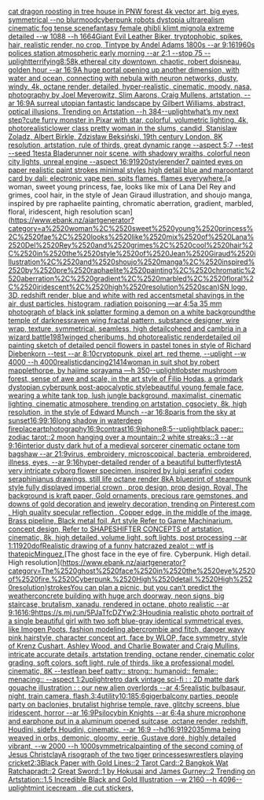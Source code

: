 [cat dragon roosting in tree house in PNW forest 4k vector art, big eyes, symmetrical --no blur](https://www.ebank.nz/aiartgenerator?category=cat%2520dragon%2520roosting%2520in%2520tree%2520house%2520in%2520PNW%2520forest%25204k%2520vector%2520art%2C%2520big%2520eyes%2C%2520symmetrical%2520--no%2520blur)[mood](https://www.ebank.nz/aiartgenerator?category=mood)[cyberpunk robots dystopia ultrarealism cinematic fog tense scene](https://www.ebank.nz/aiartgenerator?category=cyberpunk%2520robots%2520dystopia%2520ultrarealism%2520cinematic%2520fog%2520tense%2520scene)[fantasy female ghibli klimt mignola extreme detailed --w 1088 --h 1664](https://www.ebank.nz/aiartgenerator?category=fantasy%2520female%2520ghibli%2520klimt%2520mignola%2520extreme%2520detailed%2520--w%25201088%2520--h%25201664)[Giant Evil Leather Biker,  tryptophobic, spikes, hair, realistic render, no crop, Tintype by Andel Adams 1800s --ar 9:16](https://www.ebank.nz/aiartgenerator?category=Giant%2520Evil%2520Leather%2520Biker%2C%2520%2520tryptophobic%2C%2520spikes%2C%2520hair%2C%2520realistic%2520render%2C%2520no%2520crop%2C%2520Tintype%2520by%2520Andel%2520Adams%25201800s%2520--ar%25209%3A16)[1960s polices station atmospheric early morning --ar 2:1 --stop 75 --uplight](https://www.ebank.nz/aiartgenerator?category=1960s%2520polices%2520station%2520atmospheric%2520early%2520morning%2520--ar%25202%3A1%2520--stop%252075%2520--uplight)[terrifying](https://www.ebank.nz/aiartgenerator?category=terrifying)[8:5](https://www.ebank.nz/aiartgenerator?category=8%3A5)[8k,](https://www.ebank.nz/aiartgenerator?category=8k%2C)[ethereal city downtown, chaotic, robert doisneau, golden hour --ar 16:9](https://www.ebank.nz/aiartgenerator?category=ethereal%2520city%2520downtown%2C%2520chaotic%2C%2520robert%2520doisneau%2C%2520golden%2520hour%2520--ar%252016%3A9)[A huge portal opening up another dimension, with water and ocean, connecting with nebula with neuron networks, dusty, windy, 4k, octane render, detailed, hyper-realistic, cinematic, moody, nasa, photography by Joel Meyerowitz, Slim Aarons, Craig Mullens, artstation, --ar 16:9](https://www.ebank.nz/aiartgenerator?category=A%2520huge%2520portal%2520opening%2520up%2520another%2520dimension%2C%2520with%2520water%2520and%2520ocean%2C%2520connecting%2520with%2520nebula%2520with%2520neuron%2520networks%2C%2520dusty%2C%2520windy%2C%25204k%2C%2520octane%2520render%2C%2520detailed%2C%2520hyper-realistic%2C%2520cinematic%2C%2520moody%2C%2520nasa%2C%2520photography%2520by%2520Joel%2520Meyerowitz%2C%2520Slim%2520Aarons%2C%2520Craig%2520Mullens%2C%2520artstation%2C%2520--ar%252016%3A9)[A surreal utopian fantastic landscape by Gilbert Williams, abstract, optical illusions, Trending on Artstation --h 384](https://www.ebank.nz/aiartgenerator?category=A%2520surreal%2520utopian%2520fantastic%2520landscape%2520by%2520Gilbert%2520Williams%2C%2520abstract%2C%2520optical%2520illusions%2C%2520Trending%2520on%2520Artstation%2520--h%2520384)[--uplight](https://www.ebank.nz/aiartgenerator?category=--uplight)[what’s my next step?](https://www.ebank.nz/aiartgenerator?category=what%E2%80%99s%2520my%2520next%2520step%3F)[cute furry monster in Pixar with star, colorful, volumetric lighting, 4k, photorealistic](https://www.ebank.nz/aiartgenerator?category=cute%2520furry%2520monster%2520in%2520Pixar%2520with%2520star%2C%2520colorful%2C%2520volumetric%2520lighting%2C%25204k%2C%2520photorealistic)[lower class pretty woman in the slums, candid, Stanislaw Zoladz, Albert Birkle, Zdzisław Beksiński, 19th century London, 8K resolution, artstation, rule of thirds, great dynamic range --aspect 5:7 --test --seed 1](https://www.ebank.nz/aiartgenerator?category=lower%2520class%2520pretty%2520woman%2520in%2520the%2520slums%2C%2520candid%2C%2520Stanislaw%2520Zoladz%2C%2520Albert%2520Birkle%2C%2520Zdzis%C5%82aw%2520Beksi%C5%84ski%2C%252019th%2520century%2520London%2C%25208K%2520resolution%2C%2520artstation%2C%2520rule%2520of%2520thirds%2C%2520great%2520dynamic%2520range%2520--aspect%25205%3A7%2520--test%2520--seed%25201)[test](https://www.ebank.nz/aiartgenerator?category=test)[a Bladerunner noir scene, with shadowy wraiths, colorful neon city lights, unreal engine --aspect 16:9](https://www.ebank.nz/aiartgenerator?category=a%2520Bladerunner%2520noir%2520scene%2C%2520with%2520shadowy%2520wraiths%2C%2520colorful%2520neon%2520city%2520lights%2C%2520unreal%2520engine%2520--aspect%252016%3A9)[1920](https://www.ebank.nz/aiartgenerator?category=1920)[style](https://www.ebank.nz/aiartgenerator?category=style)[render](https://www.ebank.nz/aiartgenerator?category=render)[7 painted eyes on paper realistic paint strokes minimal styles high detail blue and maroon](https://www.ebank.nz/aiartgenerator?category=7%2520painted%2520eyes%2520on%2520paper%2520realistic%2520paint%2520strokes%2520minimal%2520styles%2520high%2520detail%2520blue%2520and%2520maroon)[tarot card by dali: electronic vape pen. spits flames. flames everywhere.](https://www.ebank.nz/aiartgenerator?category=tarot%2520card%2520by%2520dali%3A%2520electronic%2520vape%2520pen.%2520spits%2520flames.%2520flames%2520everywhere.)[a woman, sweet young princess, fae, looks like mix of Lana Del Rey and grimes, cool hair, in the style of Jean Giraud illustration, and shoujo manga, inspired by pre raphaelite painting, chromatic aberration, gradient, marbled, floral, iridescent, high resolution scan](https://www.ebank.nz/aiartgenerator?category=a%2520woman%2C%2520sweet%2520young%2520princess%2C%2520fae%2C%2520looks%2520like%2520mix%2520of%2520Lana%2520Del%2520Rey%2520and%2520grimes%2C%2520cool%2520hair%2C%2520in%2520the%2520style%2520of%2520Jean%2520Giraud%2520illustration%2C%2520and%2520shoujo%2520manga%2C%2520inspired%2520by%2520pre%2520raphaelite%2520painting%2C%2520chromatic%2520aberration%2C%2520gradient%2C%2520marbled%2C%2520floral%2C%2520iridescent%2C%2520high%2520resolution%2520scan)[SN logo, 3D, redshift render, blue and white with red accents](https://www.ebank.nz/aiartgenerator?category=SN%2520logo%2C%25203D%2C%2520redshift%2520render%2C%2520blue%2520and%2520white%2520with%2520red%2520accents)[metal shavings in the air, dust particles, histogram, radiation poisoning —ar 4:5](https://www.ebank.nz/aiartgenerator?category=metal%2520shavings%2520in%2520the%2520air%2C%2520dust%2520particles%2C%2520histogram%2C%2520radiation%2520poisoning%2520%E2%80%94ar%25204%3A5)[a 35 mm photograph of black ink splatter forming a demon on a white background](https://www.ebank.nz/aiartgenerator?category=a%252035%2520mm%2520photograph%2520of%2520black%2520ink%2520splatter%2520forming%2520a%2520demon%2520on%2520a%2520white%2520background)[the temple of darkness](https://www.ebank.nz/aiartgenerator?category=the%2520temple%2520of%2520darkness)[raven wing fractal pattern, substance designer, wire wrap, texture, symmetrical, seamless, high detail](https://www.ebank.nz/aiartgenerator?category=raven%2520wing%2520fractal%2520pattern%2C%2520substance%2520designer%2C%2520wire%2520wrap%2C%2520texture%2C%2520symmetrical%2C%2520seamless%2C%2520high%2520detail)[coheed and cambria in a wizard battle](https://www.ebank.nz/aiartgenerator?category=coheed%2520and%2520cambria%2520in%2520a%2520wizard%2520battle)[1981](https://www.ebank.nz/aiartgenerator?category=1981)[winged cheribums, hd photorealistic render](https://www.ebank.nz/aiartgenerator?category=winged%2520cheribums%2C%2520hd%2520photorealistic%2520render)[detailed oil painting sketch of detailed pencil flowers in pastel tones in style of Richard Diebenkorn  --test --ar 8:10](https://www.ebank.nz/aiartgenerator?category=detailed%2520oil%2520painting%2520sketch%2520of%2520detailed%2520pencil%2520flowers%2520in%2520pastel%2520tones%2520in%2520style%2520of%2520Richard%2520Diebenkorn%2520%2520--test%2520--ar%25208%3A10)[cryptopunk, pixel art, red theme, --uplight --w 4000 --h 4000](https://www.ebank.nz/aiartgenerator?category=cryptopunk%2C%2520pixel%2520art%2C%2520red%2520theme%2C%2520--uplight%2520--w%25204000%2520--h%25204000)[realistic](https://www.ebank.nz/aiartgenerator?category=realistic)[dancing](https://www.ebank.nz/aiartgenerator?category=dancing)[21414](https://www.ebank.nz/aiartgenerator?category=21414)[woman in suit shot by robert mapplethorpe, by hajime sorayama —h 350](https://www.ebank.nz/aiartgenerator?category=woman%2520in%2520suit%2520shot%2520by%2520robert%2520mapplethorpe%2C%2520by%2520hajime%2520sorayama%2520%E2%80%94h%2520350)[--uplight](https://www.ebank.nz/aiartgenerator?category=--uplight)[lobster mushroom forest, sense of awe and scale, in the art style of Filip Hodas, a grimdark dystopian cyberpunk post-apocalyptic style](https://www.ebank.nz/aiartgenerator?category=lobster%2520mushroom%2520forest%2C%2520sense%2520of%2520awe%2520and%2520scale%2C%2520in%2520the%2520art%2520style%2520of%2520Filip%2520Hodas%2C%2520a%2520grimdark%2520dystopian%2520cyberpunk%2520post-apocalyptic%2520style)[beautiful young female face, wearing a white tank top, lush jungle background, maximalist, cinematic lighting, cinematic atmosphere, trending on artstation, cgsociety, 8k, high resolution, in the style of Edward Munch --ar 16:8](https://www.ebank.nz/aiartgenerator?category=beautiful%2520young%2520female%2520face%2C%2520wearing%2520a%2520white%2520tank%2520top%2C%2520lush%2520jungle%2520background%2C%2520maximalist%2C%2520cinematic%2520lighting%2C%2520cinematic%2520atmosphere%2C%2520trending%2520on%2520artstation%2C%2520cgsociety%2C%25208k%2C%2520high%2520resolution%2C%2520in%2520the%2520style%2520of%2520Edward%2520Munch%2520--ar%252016%3A8)[paris from the sky at sunset](https://www.ebank.nz/aiartgenerator?category=paris%2520from%2520the%2520sky%2520at%2520sunset)[16:9](https://www.ebank.nz/aiartgenerator?category=16%3A9)[9:16](https://www.ebank.nz/aiartgenerator?category=9%3A16)[long shadow in waterdeep fireplace](https://www.ebank.nz/aiartgenerator?category=long%2520shadow%2520in%2520waterdeep%2520fireplace)[art](https://www.ebank.nz/aiartgenerator?category=art)[photography](https://www.ebank.nz/aiartgenerator?category=photography)[16:9](https://www.ebank.nz/aiartgenerator?category=16%3A9)[contrast](https://www.ebank.nz/aiartgenerator?category=contrast)[16:9](https://www.ebank.nz/aiartgenerator?category=16%3A9)[iphone](https://www.ebank.nz/aiartgenerator?category=iphone)[8:5](https://www.ebank.nz/aiartgenerator?category=8%3A5)[--uplight](https://www.ebank.nz/aiartgenerator?category=--uplight)[black paper:: zodiac tarot::2 moon hanging over a mountain::2 white streaks::3 --ar 9:16](https://www.ebank.nz/aiartgenerator?category=black%2520paper%3A%3A%2520zodiac%2520tarot%3A%3A2%2520moon%2520hanging%2520over%2520a%2520mountain%3A%3A2%2520white%2520streaks%3A%3A3%2520--ar%25209%3A16)[interior dusty dark hut of a medieval sorcerer cinematic octane tom bagshaw --ar 21:9](https://www.ebank.nz/aiartgenerator?category=interior%2520dusty%2520dark%2520hut%2520of%2520a%2520medieval%2520sorcerer%2520cinematic%2520octane%2520tom%2520bagshaw%2520--ar%252021%3A9)[virus, embroidery, microscopical, bacteria, embroidered, illness, eyes, --ar 9:16](https://www.ebank.nz/aiartgenerator?category=virus%2C%2520embroidery%2C%2520microscopical%2C%2520bacteria%2C%2520embroidered%2C%2520illness%2C%2520eyes%2C%2520--ar%25209%3A16)[hyper-detailed render of a beautiful butterfly](https://www.ebank.nz/aiartgenerator?category=hyper-detailed%2520render%2520of%2520a%2520beautiful%2520butterfly)[test](https://www.ebank.nz/aiartgenerator?category=test)[A very intricate cyborg flower specimen, inspired by luigi serafini codex seraphinianus drawings, still life octane render 8k](https://www.ebank.nz/aiartgenerator?category=A%2520very%2520intricate%2520cyborg%2520flower%2520specimen%2C%2520inspired%2520by%2520luigi%2520serafini%2520codex%2520seraphinianus%2520drawings%2C%2520still%2520life%2520octane%2520render%25208k)[A blueprint of steampunk style fully displayed imperial crown , prop design, prop design, Royal, The background is kraft paper,  Gold ornaments, precious rare gemstones,  and downs of gold decoration and jewelry decoration,  trending on Pinterest.com  , High quality specular reflection ,  Copper  edge, in the middle of the image, Brass pipeline,  Black metal foil,  Art style Refer to Game Machinarium.  concept design, Refer to SHAPESHIFTER CONCEPTS  of artstation, cinematic,  8k, high detailed,  volume light,  soft lights,  post processing    --ar 1:1](https://www.ebank.nz/aiartgenerator?category=A%2520blueprint%2520of%2520steampunk%2520style%2520fully%2520displayed%2520imperial%2520crown%2520%2C%2520prop%2520design%2C%2520prop%2520design%2C%2520Royal%2C%2520The%2520background%2520is%2520kraft%2520paper%2C%2520%2520Gold%2520ornaments%2C%2520precious%2520rare%2520gemstones%2C%2520%2520and%2520downs%2520of%2520gold%2520decoration%2520and%2520jewelry%2520decoration%2C%2520%2520trending%2520on%2520Pinterest.com%2520%2520%2C%2520High%2520quality%2520specular%2520reflection%2520%2C%2520%2520Copper%2520%2520edge%2C%2520in%2520the%2520middle%2520of%2520the%2520image%2C%2520Brass%2520pipeline%2C%2520%2520Black%2520metal%2520foil%2C%2520%2520Art%2520style%2520Refer%2520to%2520Game%2520Machinarium.%2520%2520concept%2520design%2C%2520Refer%2520to%2520SHAPESHIFTER%2520CONCEPTS%2520%2520of%2520artstation%2C%2520cinematic%2C%2520%25208k%2C%2520high%2520detailed%2C%2520%2520volume%2520light%2C%2520%2520soft%2520lights%2C%2520%2520post%2520processing%2520%2520%2520%2520--ar%25201%3A1)[1920](https://www.ebank.nz/aiartgenerator?category=1920)[dof](https://www.ebank.nz/aiartgenerator?category=dof)[Realistic drawing of a funny hat](https://www.ebank.nz/aiartgenerator?category=Realistic%2520drawing%2520of%2520a%2520funny%2520hat)[crazed zealot :: wtf is that](https://www.ebank.nz/aiartgenerator?category=crazed%2520zealot%2520%3A%3A%2520wtf%2520is%2520that)[epic](https://www.ebank.nz/aiartgenerator?category=epic)[Minguez.](https://www.ebank.nz/aiartgenerator?category=Minguez.)[The ghost face in the eye of fire. Cyberpunk. High detail. High resolution](https://www.ebank.nz/aiartgenerator?category=The%2520ghost%2520face%2520in%2520the%2520eye%2520of%2520fire.%2520Cyberpunk.%2520High%2520detail.%2520High%2520resolution)[strokes](https://www.ebank.nz/aiartgenerator?category=strokes)[You can plan a picnic, but you can’t predict the weather](https://www.ebank.nz/aiartgenerator?category=You%2520can%2520plan%2520a%2520picnic%2C%2520but%2520you%2520can%E2%80%99t%2520predict%2520the%2520weather)[concrete building with huge arch doorway, neon signs, big staircase, brutalism, xanadu, rendered in octane, photo realistic --ar 9:16](https://www.ebank.nz/aiartgenerator?category=concrete%2520building%2520with%2520huge%2520arch%2520doorway%2C%2520neon%2520signs%2C%2520big%2520staircase%2C%2520brutalism%2C%2520xanadu%2C%2520rendered%2520in%2520octane%2C%2520photo%2520realistic%2520--ar%25209%3A16)[16:9](https://www.ebank.nz/aiartgenerator?category=16%3A9)[<https://s.mj.run/5PJaTfcDZYw>](https://www.ebank.nz/aiartgenerator?category=%3Chttps%3A//s.mj.run/5PJaTfcDZYw%3E)[2:3](https://www.ebank.nz/aiartgenerator?category=2%3A3)[Houdini](https://www.ebank.nz/aiartgenerator?category=Houdini)[a realistic photo portrait of a single beautiful girl with two soft blue-gray identical symmetrical eyes, like Imogen Poots, fashion modeling abercrombie and fitch, danger wavy pink hairstyle, character concept art, face by WLOP, face symmetry, style of Krenz Cushart, Ashley Wood, and Charlie Bowater and Craig Mullins, intricate accurate details, artstation trending, octane render, cinematic color grading, soft colors, soft light, rule of thirds, like a professional model, cinematic, 8K --test](https://www.ebank.nz/aiartgenerator?category=a%2520realistic%2520photo%2520portrait%2520of%2520a%2520single%2520beautiful%2520girl%2520with%2520two%2520soft%2520blue-gray%2520identical%2520symmetrical%2520eyes%2C%2520like%2520Imogen%2520Poots%2C%2520fashion%2520modeling%2520abercrombie%2520and%2520fitch%2C%2520danger%2520wavy%2520pink%2520hairstyle%2C%2520character%2520concept%2520art%2C%2520face%2520by%2520WLOP%2C%2520face%2520symmetry%2C%2520style%2520of%2520Krenz%2520Cushart%2C%2520Ashley%2520Wood%2C%2520and%2520Charlie%2520Bowater%2520and%2520Craig%2520Mullins%2C%2520intricate%2520accurate%2520details%2C%2520artstation%2520trending%2C%2520octane%2520render%2C%2520cinematic%2520color%2520grading%2C%2520soft%2520colors%2C%2520soft%2520light%2C%2520rule%2520of%2520thirds%2C%2520like%2520a%2520professional%2520model%2C%2520cinematic%2C%25208K%2520--test)[lean beef patty:: strong:: humanoid:: female:: menacing:: --aspect 1:2](https://www.ebank.nz/aiartgenerator?category=lean%2520beef%2520patty%3A%3A%2520strong%3A%3A%2520humanoid%3A%3A%2520female%3A%3A%2520menacing%3A%3A%2520--aspect%25201%3A2)[uplight](https://www.ebank.nz/aiartgenerator?category=uplight)[retro dark vintage sci-fi : : 2D matte dark gouache illustration : : our new alien overlords --ar 4:5](https://www.ebank.nz/aiartgenerator?category=retro%2520dark%2520vintage%2520sci-fi%2520%3A%2520%3A%25202D%2520matte%2520dark%2520gouache%2520illustration%2520%3A%2520%3A%2520our%2520new%2520alien%2520overlords%2520--ar%25204%3A5)[realistic bulbasaur, night, train camera, flash,](https://www.ebank.nz/aiartgenerator?category=realistic%2520bulbasaur%2C%2520night%2C%2520train%2520camera%2C%2520flash%2C)[3:4](https://www.ebank.nz/aiartgenerator?category=3%3A4)[utility](https://www.ebank.nz/aiartgenerator?category=utility)[10:18](https://www.ebank.nz/aiartgenerator?category=10%3A18)[5:6](https://www.ebank.nz/aiartgenerator?category=5%3A6)[giger](https://www.ebank.nz/aiartgenerator?category=giger)[balcony parties, people party on baclonies, brutalist highrise temple, rave, glitchy screens, blue iridescent, horror --ar 16:9](https://www.ebank.nz/aiartgenerator?category=balcony%2520parties%2C%2520people%2520party%2520on%2520baclonies%2C%2520brutalist%2520highrise%2520temple%2C%2520rave%2C%2520glitchy%2520screens%2C%2520blue%2520iridescent%2C%2520horror%2520--ar%252016%3A9)[Psilocybin Knights --ar 6:4](https://www.ebank.nz/aiartgenerator?category=Psilocybin%2520Knights%2520--ar%25206%3A4)[a shure microphone and earphone put in a aluminum  opened  suitcase ,octane render, redshift, Houdini, sidefx Houdini, cinematic, --ar 16:9 --hd](https://www.ebank.nz/aiartgenerator?category=a%2520shure%2520microphone%2520and%2520earphone%2520put%2520in%2520a%2520aluminum%2520%2520opened%2520%2520suitcase%2520%2Coctane%2520render%2C%2520redshift%2C%2520Houdini%2C%2520sidefx%2520Houdini%2C%2520cinematic%2C%2520--ar%252016%3A9%2520--hd)[16:9](https://www.ebank.nz/aiartgenerator?category=16%3A9)[1920](https://www.ebank.nz/aiartgenerator?category=1920)[35mm](https://www.ebank.nz/aiartgenerator?category=35mm)[a being weaved in orbs, demonic, gloomy, eerie, Gustave doré, highly detailed vibrant, --w 2000 --h 1000](https://www.ebank.nz/aiartgenerator?category=a%2520being%2520weaved%2520in%2520orbs%2C%2520demonic%2C%2520gloomy%2C%2520eerie%2C%2520Gustave%2520dor%C3%A9%2C%2520highly%2520detailed%2520vibrant%2C%2520--w%25202000%2520--h%25201000)[symmetrical](https://www.ebank.nz/aiartgenerator?category=symmetrical)[painting of the second coming of Jesus Christ](https://www.ebank.nz/aiartgenerator?category=painting%2520of%2520the%2520second%2520coming%2520of%2520Jesus%2520Christ)[clay](https://www.ebank.nz/aiartgenerator?category=clay)[A risograph of the two tiger princesses](https://www.ebank.nz/aiartgenerator?category=A%2520risograph%2520of%2520the%2520two%2520tiger%2520princesses)[wrestlers playing cricket](https://www.ebank.nz/aiartgenerator?category=wrestlers%2520playing%2520cricket)[2:3](https://www.ebank.nz/aiartgenerator?category=2%3A3)[Black Paper with Gold Lines::2 Tarot Card::2 Bangkok Wat Ratchapradt::2 Great Sword::1 by Hokusai and James Gurney::2 Trending on Artstation::1.5 Incredible Black and Gold Illustration  --w 2160 --h 4096](https://www.ebank.nz/aiartgenerator?category=Black%2520Paper%2520with%2520Gold%2520Lines%3A%3A2%2520Tarot%2520Card%3A%3A2%2520Bangkok%2520Wat%2520Ratchapradt%3A%3A2%2520Great%2520Sword%3A%3A1%2520by%2520Hokusai%2520and%2520James%2520Gurney%3A%3A2%2520Trending%2520on%2520Artstation%3A%3A1.5%2520Incredible%2520Black%2520and%2520Gold%2520Illustration%2520%2520--w%25202160%2520--h%25204096)[--uplight](https://www.ebank.nz/aiartgenerator?category=--uplight)[mint icecream , die cut stickers,](https://www.ebank.nz/aiartgenerator?category=mint%2520icecream%2520%2C%2520die%2520cut%2520stickers%2C)